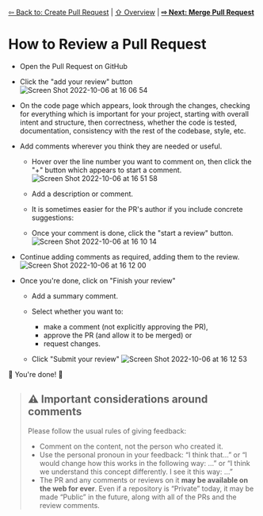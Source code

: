 [⇦ Back to: Create Pull Request](how-to-pr.md) | [⇧ Overview](README.md) | [**⇨ Next: Merge Pull Request**](how-to-pr-merge.md)

# How to Review a Pull Request

- Open the Pull Request on GitHub
- Click the "add your review" button![Screen Shot 2022-10-06 at 16 06 54](https://user-images.githubusercontent.com/2803227/194415498-678ad215-29c2-4754-8c26-f99ad4bd06dd.png)

- On the code page which appears, look through the changes, checking for everything which is important for your project, starting with overall intent and structure, then correctness, whether the code is tested, documentation, consistency with the rest of the codebase, style, etc.
- Add comments wherever you think they are needed or useful.
    - Hover over the line number you want to comment on, then click the "+" button which appears to start a comment.
      ![Screen Shot 2022-10-06 at 16 51 58](https://user-images.githubusercontent.com/2803227/194416291-ac9bb4a8-998d-4695-b34d-34e214c0c6d6.png)

    - Add a description or comment. 
    - It is sometimes easier for the PR's author if you include concrete suggestions:
    - Once your comment is done, click the "start a review" button.
      ![Screen Shot 2022-10-06 at 16 10 14](https://user-images.githubusercontent.com/2803227/194415610-01daa479-b733-4c91-8aff-843073dd53d6.png)

- Continue adding comments as required, adding them to the review.
  ![Screen Shot 2022-10-06 at 16 12 00](https://user-images.githubusercontent.com/2803227/194415905-763e5284-b6f7-4866-a0e5-8755f9e7e7ad.png)


- Once you're done, click on "Finish your review" 
  - Add a summary comment.
  - Select whether you want to:
    - make a comment (not explicitly approving the PR), 
    - approve the PR (and allow it to be merged) or 
    - request changes.
   

  - Click "Submit your review"
![Screen Shot 2022-10-06 at 16 12 53](https://user-images.githubusercontent.com/2803227/194415779-bd6a0c05-4d40-422b-a912-1d091f97bd07.png)

🎉 You're done! 🎉

> ## ⚠️ Important considerations around comments
> Please follow the usual rules of giving feedback:
> - Comment on the content, not the person who created it.
> - Use the personal pronoun in your feedback: “I think that…” or “I would change how this works in the following way: …” or “I think we understand this concept differently. I see it this way: …”
> - The PR and any comments or reviews on it **may be available on the web for ever**. Even if a repository is “Private” today, it may be made “Public” in the future, along with all of the PRs and the review comments.
